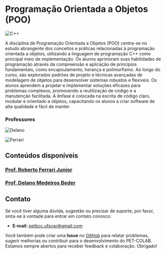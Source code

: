 # Programação Orientada a Objetos (POO)

![C++](https://img.shields.io/badge/c++-DD0031.svg?style=for-the-badge&logo=c%2B%2B&logoColor=white)

A disciplina de Programação Orientada a Objetos (POO) centra-se no estudo abrangente dos conceitos e práticas relacionadas à programação orientada a objetos, utilizando a linguagem de programação C++ como principal meio de implementação. Os alunos aprimoram suas habilidades de programação através da compreensão e aplicação de princípios fundamentais, como encapsulamento, herança e polimorfismo. Ao longo do curso, são explorados padrões de projeto e técnicas avançadas de modelagem de objetos para desenvolver sistemas robustos e flexíveis. Os alunos aprendem a projetar e implementar soluções eficazes para problemas complexos, promovendo a reutilização de código e a manutenção facilitada. A ênfase é colocada na escrita de código claro, modular e orientado a objetos, capacitando os alunos a criar software de alta qualidade e fácil de manter.
### Professores 
![Delano](https://img.shields.io/badge/Delano-%2300599C.svg?style=for-the-badge&logo=GoogleScholar&logoColor=white)

![Ferrari](https://img.shields.io/badge/Roberto_Ferrari_Junior-%2300599C.svg?style=for-the-badge&logo=GoogleScholar&logoColor=white)

## Conteúdos disponíveis

### [Prof. Roberto Ferrari Junior](/materias/POO/Ferrari/README.md)
### [Prof. Delano Medeiros Beder](/materias/POO/Delano/README.md)


## Contato

Se você tiver alguma dúvida, sugestão ou precisar de suporte, por favor, sinta-se à vontade para entrar em contato conosco:

- **E-mail:** petbcc.ufscar@gmail.com

Você também pode criar uma **Issue** no [GitHub](https://github.com/petbccufscar/pet-colab/issues) para relatar problemas, sugerir melhorias ou contribuir para o desenvolvimento do PET-COLAB. Estamos sempre abertos para receber feedback e colaboração. Obrigado!
